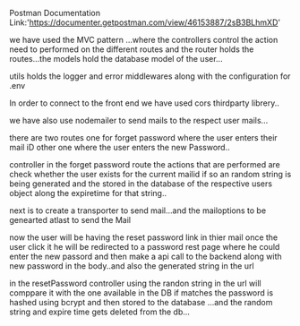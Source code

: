 Postman Documentation Link:'https://documenter.getpostman.com/view/46153887/2sB3BLhmXD'

we have used the MVC pattern ...where the controllers control the action need to performed on the different routes and the router holds the routes...the models hold the database model of the user...

utils holds the logger and error middlewares along with the configuration for .env 

In order to connect to the front end we have used cors thirdparty librery..

we have also use nodemailer to send mails to the respect user mails...

there are two routes one for forget password where the user enters their mail iD 
other one where the user enters the new Password..

controller in the forget password route the actions that are performed are 
check whether the user exists for the current mailid
if so an random string is being generated and the stored in the database of the respective users object along the expiretime for that string..

next is to create a transporter to send mail...and the mailoptions to be genearted atlast to send the Mail

now the user will be having the reset password link in thier mail once the user click it he will be redirected to a password rest page where he could enter the new passord and then make a api call to the backend along with new password in the body..and also the generated string in the url

in the resetPassword controller using the randon string in the url will comppare it with the one available in the DB if matches the password is hashed using bcrypt and then stored to the database ...and the random string and expire time gets deleted from the db...



